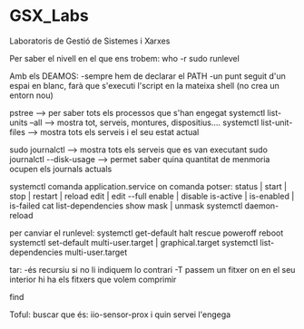 # GSX_Labs
Laboratoris de Gestió de Sistemes i Xarxes

Per saber el nivell en el que ens trobem:
	who -r
	sudo runlevel

Amb els DEAMOS:
	-sempre hem de declarar el PATH
	-un punt seguit d'un espai en blanc, farà que s'executi l'script en la mateixa shell (no crea un entorn nou)


pstree --> per saber tots els processos que s'han engegat
systemctl list-units –all --> mostra tot, serveis, montures, dispositius....
systemctl list-unit-files --> mostra tots els serveis i el seu estat actual

sudo journalctl --> mostra tots els serveis que es van executant
sudo journalctl --disk-usage --> permet saber quina quantitat de menmoria ocupen els journals actuals

systemctl comanda application.service
	on comanda potser:
		status | start | stop | restart | reload
		edit | edit --full
		enable | disable
		is-active | is-enabled | is-failed
		cat
		list-dependencies
		show
		mask | unmask
systemctl daemon-reload

per canviar el runlevel:
systemctl 	get-default
			halt
			rescue
			poweroff
			reboot
systemctl set-default multi-user.target | graphical.target
systemctl list-dependencies multi-user.target

tar:
	-és recursiu si no li indiquem lo contrari
	-T passem un fitxer on en el seu interior hi ha els fitxers que volem comprimir
	

find


Toful:
buscar que és: iio-sensor-prox i quin servei l'engega




